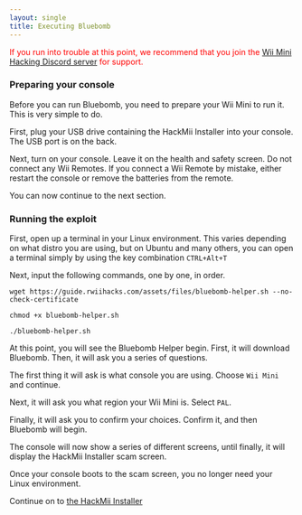 ```yaml
---
layout: single
title: Executing Bluebomb
---
```


<span style="color:red">If you run into trouble at this point, we recommend that you join the <a href="https://discord.gg/zyPKqt4">Wii Mini Hacking Discord server</a> for support.</span>

### Preparing your console
Before you can run Bluebomb, you need to prepare your Wii Mini to run it. This is very simple to do.

First, plug your USB drive containing the HackMii Installer into your console. The USB port is on the back.

Next, turn on your console. Leave it on the health and safety screen. Do not connect any Wii Remotes. If you connect a Wii Remote by mistake, either restart the console or remove the batteries from the remote.

You can now continue to the next section.

### Running the exploit
First, open up a terminal in your Linux environment. This varies depending on what distro you are using, but on Ubuntu and many others, you can open a terminal simply by using the key combination ``CTRL+Alt+T``

Next, input the following commands, one by one, in order.

	wget https://guide.rwiihacks.com/assets/files/bluebomb-helper.sh --no-check-certificate
	
	chmod +x bluebomb-helper.sh
	
	./bluebomb-helper.sh

At this point, you will see the Bluebomb Helper begin. First, it will download Bluebomb. Then, it will ask you a series of questions.

The first thing it will ask is what console you are using. Choose ``Wii Mini`` and continue.

Next, it will ask you what region your Wii Mini is. Select ``PAL``.

Finally, it will ask you to confirm your choices. Confirm it, and then Bluebomb will begin.

The console will now show a series of different screens, until finally, it will display the HackMii Installer scam screen.

Once your console boots to the scam screen, you no longer need your Linux environment.


Continue on to [the HackMii Installer](/wiiminihackmii)